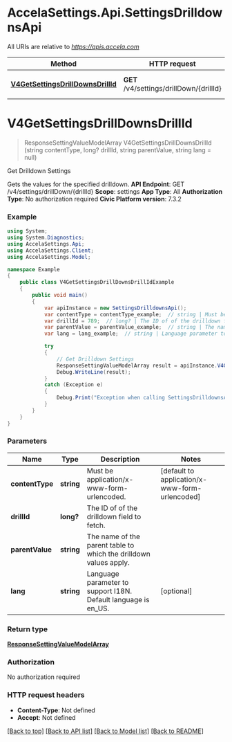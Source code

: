 # AccelaSettings.Api.SettingsDrilldownsApi

All URIs are relative to *https://apis.accela.com*

Method | HTTP request | Description
------------- | ------------- | -------------
[**V4GetSettingsDrillDownsDrillId**](SettingsDrilldownsApi.md#v4getsettingsdrilldownsdrillid) | **GET** /v4/settings/drillDown/{drillId} | Get Drilldown Settings


<a name="v4getsettingsdrilldownsdrillid"></a>
# **V4GetSettingsDrillDownsDrillId**
> ResponseSettingValueModelArray V4GetSettingsDrillDownsDrillId (string contentType, long? drillId, string parentValue, string lang = null)

Get Drilldown Settings

Gets the values for the specified drilldown. **API Endpoint**:  GET /v4/settings/drillDown/{drillId}  **Scope**:  settings  **App Type**:  All  **Authorization Type**:  No authorization required  **Civic Platform version**: 7.3.2 

### Example
```csharp
using System;
using System.Diagnostics;
using AccelaSettings.Api;
using AccelaSettings.Client;
using AccelaSettings.Model;

namespace Example
{
    public class V4GetSettingsDrillDownsDrillIdExample
    {
        public void main()
        {
            var apiInstance = new SettingsDrilldownsApi();
            var contentType = contentType_example;  // string | Must be application/x-www-form-urlencoded. (default to application/x-www-form-urlencoded)
            var drillId = 789;  // long? | The ID of of the drilldown field to fetch.
            var parentValue = parentValue_example;  // string | The name of the parent table to which the drilldown values apply.
            var lang = lang_example;  // string | Language parameter to support I18N. Default language is en_US. (optional) 

            try
            {
                // Get Drilldown Settings
                ResponseSettingValueModelArray result = apiInstance.V4GetSettingsDrillDownsDrillId(contentType, drillId, parentValue, lang);
                Debug.WriteLine(result);
            }
            catch (Exception e)
            {
                Debug.Print("Exception when calling SettingsDrilldownsApi.V4GetSettingsDrillDownsDrillId: " + e.Message );
            }
        }
    }
}
```

### Parameters

Name | Type | Description  | Notes
------------- | ------------- | ------------- | -------------
 **contentType** | **string**| Must be application/x-www-form-urlencoded. | [default to application/x-www-form-urlencoded]
 **drillId** | **long?**| The ID of of the drilldown field to fetch. | 
 **parentValue** | **string**| The name of the parent table to which the drilldown values apply. | 
 **lang** | **string**| Language parameter to support I18N. Default language is en_US. | [optional] 

### Return type

[**ResponseSettingValueModelArray**](ResponseSettingValueModelArray.md)

### Authorization

No authorization required

### HTTP request headers

 - **Content-Type**: Not defined
 - **Accept**: Not defined

[[Back to top]](#) [[Back to API list]](../README.md#documentation-for-api-endpoints) [[Back to Model list]](../README.md#documentation-for-models) [[Back to README]](../README.md)

